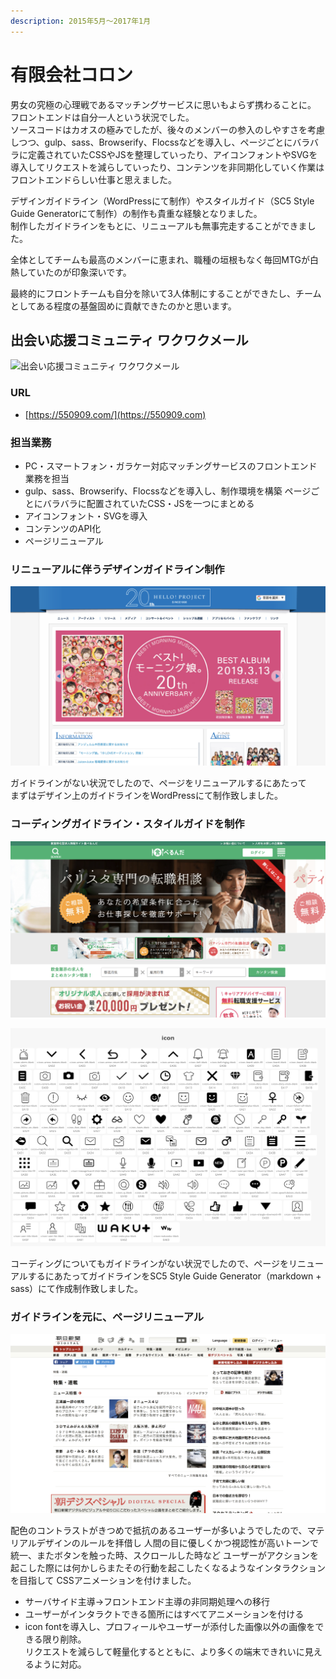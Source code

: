 ```yaml
---
description: 2015年5月～2017年1月
---
```


# 有限会社コロン

男女の究極の心理戦であるマッチングサービスに思いもよらず携わることに。\
フロントエンドは自分一人という状況でした。\
ソースコードはカオスの極みでしたが、後々のメンバーの参入のしやすさを考慮しつつ、gulp、sass、Browserify、Flocssなどを導入し、ページごとにバラバラに定義されていたCSSやJSを整理していったり、アイコンフォントやSVGを導入してリクエストを減らしていったり、コンテンツを非同期化していく作業はフロントエンドらしい仕事と思えました。

デザインガイドライン（WordPressにて制作）やスタイルガイド（SC5 Style Guide Generatorにて制作）の制作も貴重な経験となりました。\
制作したガイドラインをもとに、リニューアルも無事完走することができました。

全体としてチームも最高のメンバーに恵まれ、職種の垣根もなく毎回MTGが白熱していたのが印象深いです。

最終的にフロントチームも自分を除いて3人体制にすることができたし、チームとしてある程度の基盤固めに貢献できたのかと思います。

## 出会い応援コミュニティ ワクワクメール

![出会い応援コミュニティ ワクワクメール](<../.gitbook/assets/image (10) (1).png>)

### URL

* [https://550909.com/](https://550909.com)

### 担当業務

* PC・スマートフォン・ガラケー対応マッチングサービスのフロントエンド業務を担当
* gulp、sass、Browserify、Flocssなどを導入し、制作環境を構築 ページごとにバラバラに配置されていたCSS・JSを一つにまとめる
* アイコンフォント・SVGを導入
* コンテンツのAPI化
* ページリニューアル

### リニューアルに伴うデザインガイドライン制作

![デザインガイドライン](<../.gitbook/assets/image (25).png>)

ガイドラインがない状況でしたので、ページをリニューアルするにあたって\
まずはデザイン上のガイドラインをWordPressにて制作致しました。

### コーディングガイドライン・スタイルガイドを制作

![コーディングガイドライン・スタイルガイド](<../.gitbook/assets/image (5).png>)

![アイコンフォントリスト](<../.gitbook/assets/image (19).png>)

コーディングについてもガイドラインがない状況でしたので、ページをリニューアルするにあたってガイドラインをSC5 Style Guide Generator（markdown + sass）にて作成制作致しました。

### ガイドラインを元に、ページリニューアル&#x20;

![ガイドラインを元に、ページリニューアル ](<../.gitbook/assets/image (10).png>)

配色のコントラストがきつめで抵抗のあるユーザーが多いようでしたので、マテリアルデザインのルールを拝借し 人間の目に優しくかつ視認性が高いトーンで統一、またボタンを触った時、スクロールした時など ユーザーがアクションを起こした際には何かしらまたその行動を起こしたくなるようなインタラクションを目指して CSSアニメーションを付けました。

* サーバサイド主導→フロントエンド主導の非同期処理への移行
* ユーザーがインタラクトできる箇所にはすべてアニメーションを付ける
* icon fontを導入し、プロフィールやユーザーが添付した画像以外の画像をできる限り削除。\
  &#x20;リクエストを減らして軽量化するとともに、より多くの端末できれいに見えるように対応。

